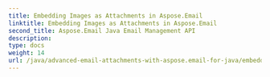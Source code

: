 ```yaml
---
title: Embedding Images as Attachments in Aspose.Email
linktitle: Embedding Images as Attachments in Aspose.Email
second_title: Aspose.Email Java Email Management API
description: 
type: docs
weight: 14
url: /java/advanced-email-attachments-with-aspose.email-for-java/embedding-images-as-attachments/
---
```

